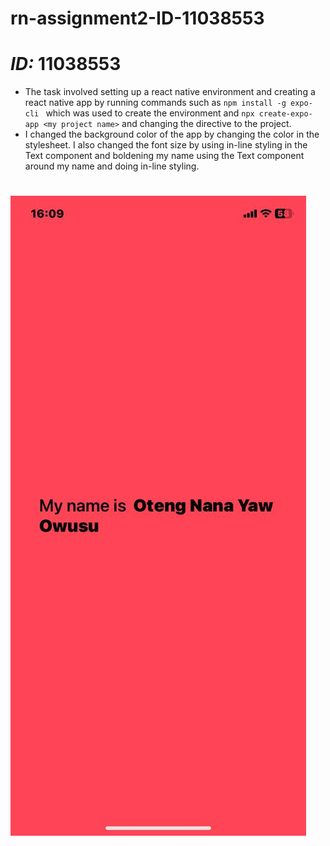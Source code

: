 # rn-assignment2-ID-11038553
# _ID:_ 11038553
* The task involved setting up a react native environment and creating a react native app by running commands such as 
`npm install -g expo-cli ` which was used to create the environment and `npx create-expo-app <my project name>` and changing the directive to the project.
* I changed the background color of the app by changing the color in the stylesheet. I also changed the font size by using in-line styling in the Text component and boldening my name using the Text component around my name and doing in-line styling.
#
![alt text](Whatsapp.jpg)